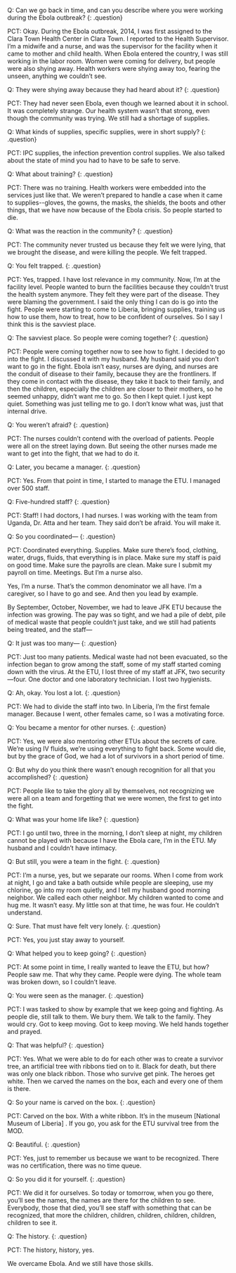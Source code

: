 Q: Can we go back in time, and can you describe where you were working during the Ebola outbreak?
{: .question}

PCT: Okay. During the Ebola outbreak, 2014, I was first assigned to the Clara Town Health Center in Clara Town. I reported to the Health Supervisor. I’m a midwife and a nurse, and was the supervisor for the facility when it came to mother and child health.
When Ebola entered the country, I was still working in the labor room. Women were coming for delivery, but people were also shying away. Health workers were shying away too, fearing the unseen, anything we couldn’t see.

Q: They were shying away because they had heard about it?
{: .question}

PCT: They had never seen Ebola, even though we learned about it in school. It was completely strange. Our health system wasn’t that strong, even though the community was trying. We still had a shortage of supplies.

Q: What kinds of supplies, specific supplies, were in short supply?
{: .question}

PCT:  IPC supplies, the infection prevention control supplies. We also talked about the state of mind you had to have to be safe to serve.

Q: What about training?
{: .question}

PCT: There was no training. Health workers were embedded into the services just like that. We weren’t prepared to handle a case when it came to supplies--gloves, the gowns, the masks, the shields, the boots and other things, that we have now because of the Ebola crisis.  So people started to die.

Q: What was the reaction in the community?
{: .question}

PCT: The community never trusted us because they felt we were lying, that we brought the disease, and were killing the people. We felt trapped.

Q: You felt trapped.
{: .question}

PCT: Yes, trapped. I have lost relevance in my community. Now, I’m at the facility level. People wanted to burn the facilities because they couldn’t trust the health system anymore. They felt they were part of the disease. They were blaming the government. I said the only thing I can do is go into the fight. People were starting to come to Liberia, bringing supplies, training us how to use them, how to treat, how to be confident of ourselves. So I say I think this is the savviest place.

Q: The savviest place. So people were coming together?
{: .question}

PCT:  People were coming together now to see how to fight. I decided to go into the fight. I discussed it with my husband. My husband said you don’t want to go in the fight. Ebola isn’t easy, nurses are dying, and nurses are the conduit of disease to their family, because they are the frontliners. If they come in contact with the disease, they take it back to their family, and then the children, especially the children are closer to their mothers, so he seemed unhappy, didn’t want me to go. So then I kept quiet. I just kept quiet. Something was just telling me to go. I don’t know what was, just that internal drive.

Q: You weren’t afraid?
{: .question}

PCT: The nurses couldn’t contend with the overload of patients. People were all on the street laying down. But seeing the other nurses made me want to get into the fight, that we had to do it.

Q: Later, you became a manager.
{: .question}

PCT: Yes. From that point in time, I started to manage the ETU. I managed over 500 staff.

Q: Five-hundred staff?
{: .question}

PCT: Staff! I had doctors, I had nurses. I was working with the team from Uganda, Dr. Atta and her team. They said don’t be afraid. You will make it.

Q: So you coordinated—
{: .question}

PCT: Coordinated everything. Supplies. Make sure there’s food, clothing, water, drugs, fluids, that everything is in place. Make sure my staff is paid on good time. Make sure the payrolls are clean. Make sure I submit my payroll on time. Meetings. But I’m a nurse also.

Yes, I’m a nurse. That’s the common denominator we all have. I’m a caregiver, so I
have to go and see. And then you lead by example.

By September, October, November, we had to leave JFK ETU because the infection was growing. The pay was so tight, and we had a pile of debt, pile of medical waste that people couldn’t just take, and we still had patients being treated, and the staff—

Q: It just was too many—
{: .question}

PCT: Just too many patients. Medical waste had not been evacuated, so the infection began to grow among the staff, some of my staff started coming down with the virus. At the ETU, I lost three of my staff at JFK, two security—four. One doctor and one laboratory technician. I lost two hygienists.

Q: Ah, okay. You lost a lot.
{: .question}

PCT: We had to divide the staff into two. In Liberia, I’m the first female manager. Because I went, other females came, so I was a motivating force.

Q: You became a mentor for other nurses.
{: .question}

PCT: Yes, we were also mentoring other ETUs about the secrets of care. We’re using IV fluids, we’re using everything to fight back. Some would die, but by the grace of God, we had a lot of survivors in a short period of time.

Q: But why do you think there wasn’t enough recognition for all that you accomplished?
{: .question}

PCT: People like to take the glory all by themselves, not recognizing we were all on a team and forgetting that we were women, the first to get into the fight.

Q: What was your home life like?
{: .question}

PCT: I go until two, three in the morning, I don’t sleep at night, my children cannot be played with because I have the Ebola care, I’m in the ETU. My husband and I couldn’t have intimacy.

Q: But still, you were a team in the fight.
{: .question}

PCT: I’m a nurse, yes, but we separate our rooms. When I come from work at night, I go and take a bath outside while people are sleeping, use my chlorine, go into my room quietly, and I tell my husband good morning neighbor. We called each other neighbor. My children wanted to come and hug me. It wasn’t easy. My little son at that time, he was four. He couldn’t understand.

Q: Sure. That must have felt very lonely.
{: .question}

PCT: Yes, you just stay away to yourself.

Q: What helped you to keep going?
{: .question}

PCT: At some point in time, I really wanted to leave the ETU, but how? People saw me. That why they came. People were dying. The whole team was broken down, so I couldn’t leave.

Q: You were seen as the manager.
{: .question}

PCT: I was tasked to show by example that we keep going and fighting. As people die, still talk to them. We bury them. We talk to the family. They would cry. Got to keep moving. Got to keep moving. We held hands together and prayed.

Q: That was helpful?
{: .question}

PCT: Yes. What we were able to do for each other was to create a survivor tree, an artificial tree with ribbons tied on to it.  Black for death, but there was only one black ribbon. Those who survive get pink. The heroes get white. Then we carved the names on the box, each and every one of them is there.

Q: So your name is carved on the box.
{: .question}

PCT: Carved on the box.  With a white ribbon. It’s in the museum [National Museum of Liberia] . If you go, you ask for the ETU survival tree from the MOD.

Q: Beautiful.
{: .question}

PCT: Yes, just to remember us because we want to be recognized. There was no certification, there was no time queue.

Q: So you did it for yourself.
{: .question}

PCT: We did it for ourselves. So today or tomorrow, when you go there, you’ll see the names, the names are there for the children to see. Everybody, those that died, you’ll see staff with something that can be recognized, that more the children, children, children, children, children, children to see it.

Q: The history.
{: .question}

PCT: The history, history, yes.

We overcame Ebola. And we still have those skills.
